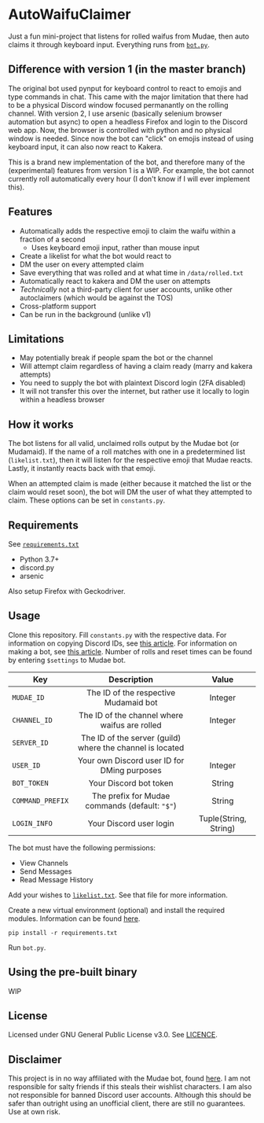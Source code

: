 # AutoWaifuClaimer
Just a fun mini-project that listens for rolled waifus from Mudae, then auto claims it through keyboard input. Everything runs from [`bot.py`](./bot.py).

## Difference with version 1 (in the master branch)
The original bot used pynput for keyboard control to react to emojis and type commands in chat. This came with the major limitation that there had to be a physical Discord window focused permanantly on the rolling channel. With version 2, I use arsenic (basically selenium browser automation but async) to open a headless Firefox and login to the Discord web app. Now, the browser is controlled with python and no physical window is needed. Since now the bot can "click" on emojis instead of using keyboard input, it can also now react to Kakera.

This is a brand new implementation of the bot, and therefore many of the (experimental) features from version 1 is a WIP. For example, the bot cannot currently roll automatically every hour (I don't know if I will ever implement this).

## Features
* Automatically adds the respective emoji to claim the waifu within a fraction of a second
  * Uses keyboard emoji input, rather than mouse input
* Create a likelist for what the bot would react to
* DM the user on every attempted claim
* Save everything that was rolled and at what time in `/data/rolled.txt`
* Automatically react to kakera and DM the user on attempts
* *Technically* not a third-party client for user accounts, unlike other autoclaimers (which would be against the TOS)
* Cross-platform support
* Can be run in the background (unlike v1)

## Limitations
* May potentially break if people spam the bot or the channel
* Will attempt claim regardless of having a claim ready (marry and kakera attempts)
* You need to supply the bot with plaintext Discord login (2FA disabled)
 * It will not transfer this over the internet, but rather use it locally to login within a headless browser

## How it works
The bot listens for all valid, unclaimed rolls output by the Mudae bot (or Mudamaid).
If the name of a roll matches with one in a predetermined list (`likelist.txt`),
then it will listen for the respective emoji that Mudae reacts. Lastly, it instantly reacts back with that emoji.

When an attempted claim is made (either because it matched the list or the claim would reset soon), the bot will DM the
user of what they attempted to claim. These options can be set in `constants.py`.

## Requirements
See [`requirements.txt`](./requirements.txt)
* Python 3.7+
* discord.py
* arsenic

Also setup Firefox with Geckodriver.

## Usage
Clone this repository. Fill `constants.py` with the respective data. For information on copying Discord IDs, see [this article](https://support.discordapp.com/hc/en-us/articles/206346498-Where-can-I-find-my-User-Server-Message-ID-). For information on making a bot, see [this article](https://www.writebots.com/discord-bot-token/).
Number of rolls and reset times can be found by entering `$settings` to Mudae bot.

Key|Description|Value
---|:---:|:---:
`MUDAE_ID`|The ID of the respective Mudamaid bot|Integer
`CHANNEL_ID`|The ID of the channel where waifus are rolled|Integer
`SERVER_ID`|The ID of the server (guild) where the channel is located
`USER_ID`|Your own Discord user ID for DMing purposes|Integer
`BOT_TOKEN`|Your Discord bot token|String
`COMMAND_PREFIX`|The prefix for Mudae commands (default: `"$"`)|String
`LOGIN_INFO`|Your Discord user login|Tuple(String, String)


The bot must have the following permissions:
* View Channels
* Send Messages
* Read Message History

Add your wishes to [`likelist.txt`](./data/likelist.txt). See that file for more information.

Create a new virtual environment (optional) and install the required modules. Information can be found [here](https://docs.python.org/3/library/venv.html).
```
pip install -r requirements.txt
```

Run `bot.py`.

## Using the pre-built binary
WIP

## License
Licensed under GNU General Public License v3.0. See [LICENCE](./LICENSE).

## Disclaimer
This project is in no way affiliated with the Mudae bot, found [here](https://top.gg/bot/432610292342587392). I am not responsible for salty friends if this steals their wishlist characters. I am also not responsible for banned Discord user accounts. Although this should be safer than outright using an unofficial client, there are still no guarantees. Use at own risk.
